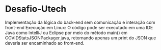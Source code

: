 # Desafio-Utech
Implementação da lógica do back-end sem comunicação e interação com front-end
Execução em Linux: O código pode ser executado em uma IDE Java como IntelliJ ou Eclipse por meio do método main() em COVIDStatsJSONPackager.java, retornando apenas um print do JSON que deveria ser encaminhado ao front-end.
